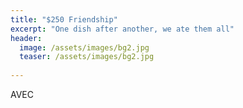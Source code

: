 ```yaml
---
title: "$250 Friendship"
excerpt: "One dish after another, we ate them all"
header:
  image: /assets/images/bg2.jpg
  teaser: /assets/images/bg2.jpg 
  
---
```


AVEC

